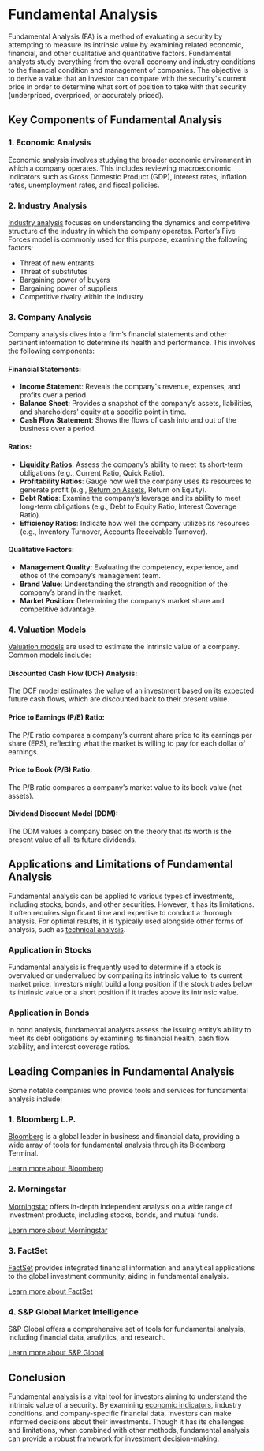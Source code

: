 # Fundamental Analysis

Fundamental Analysis (FA) is a method of evaluating a security by attempting to measure its intrinsic value by examining related economic, financial, and other qualitative and quantitative factors. Fundamental analysts study everything from the overall economy and industry conditions to the financial condition and management of companies. The objective is to derive a value that an investor can compare with the security's current price in order to determine what sort of position to take with that security (underpriced, overpriced, or accurately priced).

## Key Components of Fundamental Analysis

### 1. Economic Analysis
Economic analysis involves studying the broader economic environment in which a company operates. This includes reviewing macroeconomic indicators such as Gross Domestic Product (GDP), interest rates, inflation rates, unemployment rates, and fiscal policies.

### 2. Industry Analysis
[Industry analysis](../i/industry_analysis.md) focuses on understanding the dynamics and competitive structure of the industry in which the company operates. Porter’s Five Forces model is commonly used for this purpose, examining the following factors:
- Threat of new entrants
- Threat of substitutes
- Bargaining power of buyers
- Bargaining power of suppliers
- Competitive rivalry within the industry

### 3. Company Analysis
Company analysis dives into a firm’s financial statements and other pertinent information to determine its health and performance. This involves the following components:

#### Financial Statements:
- **Income Statement**: Reveals the company's revenue, expenses, and profits over a period.
- **Balance Sheet**: Provides a snapshot of the company’s assets, liabilities, and shareholders' equity at a specific point in time.
- **Cash Flow Statement**: Shows the flows of cash into and out of the business over a period.

#### Ratios:
- **[Liquidity Ratios](../l/liquidity_ratios.md)**: Assess the company’s ability to meet its short-term obligations (e.g., Current Ratio, Quick Ratio).
- **Profitability Ratios**: Gauge how well the company uses its resources to generate profit (e.g., [Return on Assets](../r/return_on_assets_(roa).md), Return on Equity).
- **Debt Ratios**: Examine the company’s leverage and its ability to meet long-term obligations (e.g., Debt to Equity Ratio, Interest Coverage Ratio).
- **Efficiency Ratios**: Indicate how well the company utilizes its resources (e.g., Inventory Turnover, Accounts Receivable Turnover).

#### Qualitative Factors:
- **Management Quality**: Evaluating the competency, experience, and ethos of the company’s management team.
- **Brand Value**: Understanding the strength and recognition of the company’s brand in the market.
- **Market Position**: Determining the company’s market share and competitive advantage.

### 4. Valuation Models
[Valuation models](../v/valuation_models.md) are used to estimate the intrinsic value of a company. Common models include:

#### Discounted Cash Flow (DCF) Analysis:
The DCF model estimates the value of an investment based on its expected future cash flows, which are discounted back to their present value.

#### Price to Earnings (P/E) Ratio:
The P/E ratio compares a company’s current share price to its earnings per share (EPS), reflecting what the market is willing to pay for each dollar of earnings.

#### Price to Book (P/B) Ratio:
The P/B ratio compares a company’s market value to its book value (net assets).

#### Dividend Discount Model (DDM):
The DDM values a company based on the theory that its worth is the present value of all its future dividends.

## Applications and Limitations of Fundamental Analysis
Fundamental analysis can be applied to various types of investments, including stocks, bonds, and other securities. However, it has its limitations. It often requires significant time and expertise to conduct a thorough analysis. For optimal results, it is typically used alongside other forms of analysis, such as [technical analysis](../t/technical_analysis.md).

### Application in Stocks
Fundamental analysis is frequently used to determine if a stock is overvalued or undervalued by comparing its intrinsic value to its current market price. Investors might build a long position if the stock trades below its intrinsic value or a short position if it trades above its intrinsic value.

### Application in Bonds
In bond analysis, fundamental analysts assess the issuing entity’s ability to meet its debt obligations by examining its financial health, cash flow stability, and interest coverage ratios.

## Leading Companies in Fundamental Analysis 
Some notable companies who provide tools and services for fundamental analysis include:

### 1. Bloomberg L.P.
[Bloomberg](../b/bloomberg.md) is a global leader in business and financial data, providing a wide array of tools for fundamental analysis through its [Bloomberg](../b/bloomberg.md) Terminal.

[Learn more about Bloomberg](https://www.bloomberg.com)

### 2. Morningstar
[Morningstar](../m/morningstar.md) offers in-depth independent analysis on a wide range of investment products, including stocks, bonds, and mutual funds.

[Learn more about Morningstar](https://www.morningstar.com)

### 3. FactSet
[FactSet](../f/factset.md) provides integrated financial information and analytical applications to the global investment community, aiding in fundamental analysis.

[Learn more about FactSet](https://www.factset.com)

### 4. S&P Global Market Intelligence
S&P Global offers a comprehensive set of tools for fundamental analysis, including financial data, analytics, and research.

[Learn more about S&P Global](https://www.spglobal.com)

## Conclusion
Fundamental analysis is a vital tool for investors aiming to understand the intrinsic value of a security. By examining [economic indicators](../e/economic_indicators.md), industry conditions, and company-specific financial data, investors can make informed decisions about their investments. Though it has its challenges and limitations, when combined with other methods, fundamental analysis can provide a robust framework for investment decision-making.
